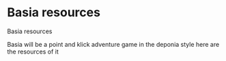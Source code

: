 # Basia resources
Basia resources

Basia will be a point and klick adventure game in the deponia style 
here are the resources of it
